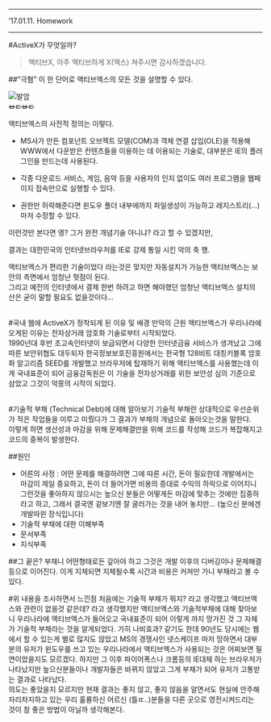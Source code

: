___
’17.01.11. Homework
___

#ActiveX가 무엇일까?

>액티브X, 아주 액티브하게 X(엑스) 쳐주시면 감사하겠습니다.

##”극혐”
이 한 단어로 액티브엑스의 모든 것을 설명할 수 있다.<br/>

![발암](https://image-proxy.namuwikiusercontent.com/r/http%3A%2F%2Finfo.yuhan.ac.kr%2Fsugdoc%2Fmenual%2Ftotalinformation_images%2Fimage016.jpg)<br/>
~~ㅂㄷㅂㄷ~~


액티브엑스의 사전적 정의는 이렇다.<br/>
 * MS사가 만든 컴포넌트 오브젝트 모델(COM)과 객체 연결 삽입(OLE)을 적용해 WWW에서 다운받은 컨텐츠들을 이용하는 데 이용되는 기술로, 대부분은  IE의 플러그인을 만드는데 사용된다.<br/>

* 각종 다운로드 서비스, 게임, 음악 등을 사용자의 인지 없이도 여러 프로그램을 웹페이지 접속만으로 실행할 수 있다.<br/>

* 권한만 허락해준다면 윈도우 폴더 내부에까지 파일생성이 가능하고 레지스트리(…) 마저 수정할 수 있다.

이런것만 본다면 엥? 그거 완전 개념기술 아니냐? 라고 할 수 있겠지만, 

결과는 대한민국의 인터넷브라우저를 IE로 강제 통일 시킨 악의 축 행.

액티브엑스가 편리한 기술이었다 라는것은 맞지만 자동설치가 가능한 액티브엑스는 보안의 측면에서 엄청난 헛점이 된다.<br/>
그리고 예전의 인터넷에서 결제 한번 하려고 하면 해야했던 엄청난 액티브엑스 설치의 산은 굳이 말할 필요도 없을것이다…<br/><br/>

#국내 웹에 ActiveX가 정착되게 된 이유 및 배경
만악의 근원 액티브엑스가 우리나라에 오게된 이유는 전자상거래 암호화 기술로부터 시작되었다.<br/>
1990년대 후반 초고속인터넷이 보급되면서 다양한 인터넷금융 서비스가 생겨났고 그에 따른 보안위협도 대두되자 한국정보보호진흥원에서는 한국형 128비트 대칭키블록 암호화 알고리즘 SEED를 개발했고 브라우저에 탑재하기 위해 액티브엑스를 사용했는데 이게 국내표준이 되어 금융감독원은 이 기술을 전자상거래를 위한 보안성 심의 기준으로 삼았고 그것이 악몽의 시작이 되었다.<br/><br/>

#기술적 부채 (Technical Debt)에 대해 알아보기
기술적 부채란 상대적으로 우선순위가 적은 작업들을 미루고 미뤘다가 그 결과가 부채의 개념으로 돌아오는것을 말한다.<br/>
이렇게 하면 생산성과 마감을 위해 문제해결만을 위해 코드를 작성해 코드가 복잡해지고 코드의 중복이 발생한다.<br/>

##원인
* 어른의 사정 : 어떤 문제를 해결하려면 그에 따른 시간, 돈이 필요한데 개발에서는 마감이 제일 중요하고, 돈이 더 들어가면 비용의 증대로 수익의 하락으로 이어지니 그런것을 좋아하지 않으시는 높으신 분들은 어떻게든 마감에 맞추는 것에만 집중하라고 하고, 그래서 결국엔 겉보기엔 잘 굴러가는 것을 내어 놓지만… (높으신 분에겐 개발따윈 장식입니다)<br/>
* 기술적 부채에 대한 이해부족
* 문서부족
* 지식부족

##그 끝은?
부채니 어떤형태로든 갚아야 하고 그것은 개발 이후의 디버깅이나 문제해결 등으로 이어진다. 이게 지체되면 지체될수록 시간과 비용은 커져만 가니 부채라고 볼 수 있다.


#위 내용을 조사하면서 느낀점
처음에는 기술적 부채가 뭐지? 라고 생각했고 액티브엑스와 관련이 없을것 같은데? 라고 생각했지만 액티브엑스와 기술적부채에 대해 찾아보니 우리나라에 액티브엑스가 들어오고 국내표준이 되어 이렇게 까지 망가진 것 그 자체가 기술적 부채라는 것을 알게되었다. 가히 나비효과? 같기도 한데 90년도 당시에는 웹에서 할 수 있는게 별로 많지도 않았고 MS의 경쟁사인 넷스케이프 마저 망하면서 대부분의 유저가 윈도우를 쓰고 있는 우리나라에서 액티브엑스가 사용되는 것은 어찌보면 필연이었을지도 모르겠다. 하지만 그 이후 파이어폭스나 크롬등의 IE대체 하는 브라우저가 나타났지만 높으신분들이나 개발자들은 바뀌지 않았고 그게 부채가 되어 유저가 고통받는 결과로 나타났다.<br/>
의도는 좋았을지 모르지만 현재 결과는 좋지 않고, 좋지 않음을 알면서도 현실에 안주해 자리차지하고 있는 우리 훌륭하신 어르신 (틀ㄸ..)분들을 다른 곳으로 영전시켜드리는 것이 참 좋은 방법이 아닐까 생각해본다.<br/><br/>






